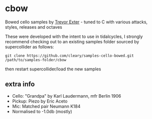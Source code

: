# cbow
Bowed cello samples by [Trevor Exter](https://trevorexter.bandcamp.com/) - tuned to C with various attacks, styles, releases and octaves

These were developed with the intent to use in tidalcycles, I strongly recommend checking out to an existing samples folder sourced by supercollider as follows:

```
git clone https://github.com/cleary/samples-cello-bowed.git /path/to/samples-folder/cbow
```

then restart supercollider/load the new samples

## extra info

- Cello: "Grandpa" by Karl Laudermann, mfr Berlin 1906
- Pickup: Piezo by Eric Aceto
- Mic: Matched pair Neumann K184
- Normalised to -1.0db (mostly)
